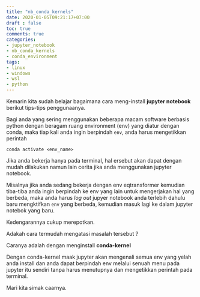 ```yaml
---
title: "nb_conda_kernels"
date: 2020-01-05T09:21:17+07:00
draft : false
toc: true
comments: true
categories:
- jupyter_notebook
- nb_conda_kernels
- conda_environment
tags:
- linux
- windows
- wsl 
- python
---
```


Kemarin kita sudah belajar bagaimana cara meng-install **jupyter notebook** berikut tips-tips penggunaanya.

Bagi anda yang sering menggunakan beberapa macam software berbasis python dengan beragam ruang environment (env) yang diatur dengan conda, maka tiap kali anda ingin berpindah `env`, anda harus mengetikkan perintah 

``` 
conda activate <env_name>
```



Jika anda bekerja hanya pada terminal, hal ersebut akan dapat dengan  mudah dilakukan namun lain cerita jika anda menggunakan jupyter notebook.

Misalnya jika anda sedang bekerja dengan env eqtransformer kemudian tiba-tiba anda ingin berpindah ke env yang lain untuk mengerjakan hal yang berbeda, maka anda harus *log out* jupyer notebook anda terlebih dahulu baru mengktifkan `env` yang berbeda, kemudian masuk lagi ke dalam jupyter notebok yang baru. 

Kedengarannya cukup merepotkan.

Adakah cara termudah mengatasi masalah tersebut ?

Caranya adalah dengan menginstall **conda-kernel**

Dengan conda-kernel maak jupyter akan mengenali semua env yang yelah anda install dan anda dapat berpindah env melalui senuah menu pada jupyter itu sendiri tanpa harus menutupnya dan mengetikkan perintah pada terminal.

Mari kita simak caarnya. 